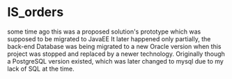 # IS_orders
some time ago this was a proposed solution's prototype which was supposed to be migrated to JavaEE
It later happened only partially, the back-end Database was being migrated to a new Oracle version when this project was stopped
and replaced by a newer technology.
Originally though a PostgreSQL version existed, which was later changed to mysql due to my lack of SQL at the time.
